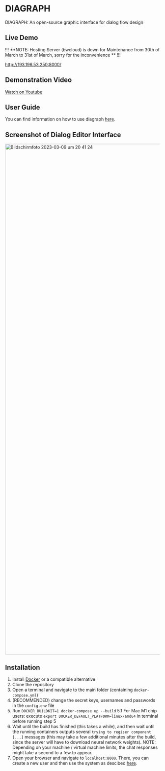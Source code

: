 # DIAGRAPH
DIAGRAPH: An open-source graphic interface for dialog flow design

## Live Demo

!!! **NOTE: Hosting Server (bwcloud) is down for Maintenance from 30th of March to 31st of March, sorry for the inconvenience ** !!!

http://193.196.53.250:8000/

## Demonstration Video

[Watch on Youtube](https://youtu.be/nEvw1Z3Iimc)

## User Guide

You can find information on how to use diagraph [here](https://github.com/DigitalPhonetics/diagraph/wiki).

## Screenshot of Dialog Editor Interface 

<img width="1656" alt="Bildschirm­foto 2023-03-09 um 20 41 24" src="https://user-images.githubusercontent.com/48446789/224136244-5321d1c7-7cb0-435b-89f3-1939cb403ef3.png">


## Installation

1. Install [Docker](https://www.docker.com) or a compatible alternative
2. Clone the repository
3. Open a terminal and navigate to the main folder (containing `docker-compose.yml`)
4. (RECOMMENDED) change the secret keys, usernames and passwords in the `config.env` file
5. Run `DOCKER_BUILDKIT=1 docker-compose up --build`
    5.1 For Mac M1 chip users: execute `export DOCKER_DEFAULT_PLATFORM=linux/amd64` in terminal before running step 5
6. Wait until the build has finished (this takes a while), and then wait until the running containers outputs several `trying to regiser component [...]` messages (this may take a few additional minutes after the build, since the server will have to download neural network weights). NOTE: Depending on your machine / virtual machine limits, the chat responses might take a second to a few to appear. 
7. Open your browser and navigate to `localhost:8000`. There, you can create a new user and then use the system as descibed [here](https://github.com/DigitalPhonetics/diagraph/wiki).

